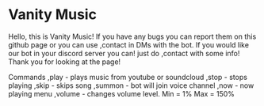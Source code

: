 # Vanity Music
Hello, this is Vanity Music! If you have any bugs you can report them on this github page or you can use ,contact in DMs with the bot. If you would like our bot in your discord server you can! just do ,contact with some info! Thank you for looking at the page!

Commands 
,play - plays music from youtube or soundcloud
,stop - stops playing
,skip - skips song
,summon - bot will join voice channel
,now - now playing menu 
,volume - changes volume level. Min = 1% Max = 150%
